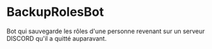 # BackupRolesBot

Bot qui sauvegarde les rôles d'une personne revenant sur un serveur DISCORD qu'il a quitté auparavant.
